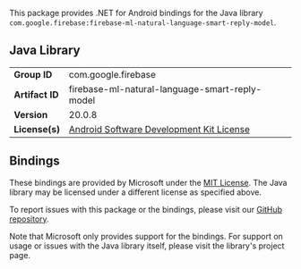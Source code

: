 This package provides .NET for Android bindings for the Java library `com.google.firebase:firebase-ml-natural-language-smart-reply-model`.

## Java Library

| | |
|-|-|
| **Group ID** | com.google.firebase |
| **Artifact ID** | firebase-ml-natural-language-smart-reply-model |
| **Version** | 20.0.8 |
| **License(s)** | [Android Software Development Kit License](https://developer.android.com/studio/terms.html) |

## Bindings

These bindings are provided by Microsoft under the [MIT License](https://opensource.org/licenses/MIT). The Java
library may be licensed under a different license as specified above.

To report issues with this package or the bindings, please visit our [GitHub repository](https://aka.ms/android-libraries).

Note that Microsoft only provides support for the bindings. For support on
usage or issues with the Java library itself, please visit the library's project page.
